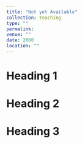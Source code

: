 ```yaml
---
title: "Not yet Available"
collection: teaching
type: ""
permalink: 
venue: ""
date: 2000
location: ""
---
```




Heading 1
======

Heading 2
======

Heading 3
======
